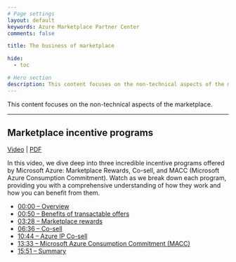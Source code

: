 ```yaml
---
# Page settings
layout: default
keywords: Azure Marketplace Partner Center
comments: false

title: The business of marketplace

hide:
  - toc

# Hero section
description: This content focuses on the non-technical aspects of the marketplace.
---
```


This content focuses on the non-technical aspects of the marketplace.

<!-- no toc -->

---

## Marketplace incentive programs

<a target="_blank" href="https://aka.ms/AAn80hc">Video</a> | [PDF](./pdfs/02.1-marketplace-incentives.pdf)

In this video, we dive deep into three incredible incentive programs offered by Microsoft Azure: Marketplace Rewards, Co-sell, and MACC (Microsoft Azure Consumption Commitment). Watch as we break down each program, providing you with a comprehensive understanding of how they work and how you can benefit from them.

- [00:00 – Overview](https://www.youtube.com/watch?v=wUp7beFfYa4&t=0s)
- [00:50 – Benefits of transactable offers](https://www.youtube.com/watch?v=wUp7beFfYa4&t=50s)
- [03:28 – Marketplace rewards](https://www.youtube.com/watch?v=wUp7beFfYa4&t=208s)
- [06:36 – Co-sell](https://www.youtube.com/watch?v=wUp7beFfYa4&t=396s)
- [10:44 – Azure IP Co-sell](https://www.youtube.com/watch?v=wUp7beFfYa4&t=644s)
- [13:33 – Microsoft Azure Consumption Commitment (MACC)](https://www.youtube.com/watch?v=wUp7beFfYa4&t=813s)
- [15:51 – Summary ](https://www.youtube.com/watch?v=wUp7beFfYa4&t=951s)
  